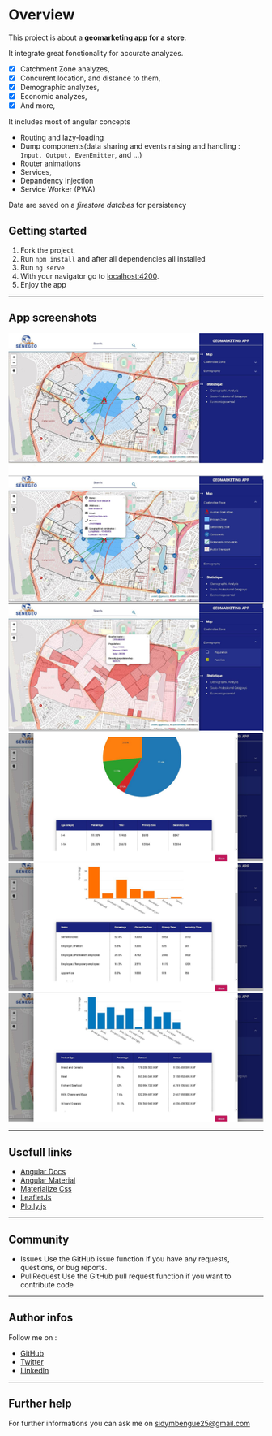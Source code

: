 # Overview

This project is about a **geomarketing app for a store**.

It integrate great fonctionality for accurate analyzes.

- [x] Catchment Zone analyzes,
- [x] Concurent location, and distance to them,
- [x] Demographic analyzes,
- [x] Economic analyzes,
- [x] And more,

It includes most of angular concepts

- Routing and lazy-loading
- Dump components(data sharing and events raising and handling : `Input, Output, EvenEmitter`, and ...)
- Router animations
- Services,
- Depandency Injection
- Service Worker (PWA)

Data are saved on a _firestore databes_ for persistency

## Getting started

1. Fork the project,
2. Run `npm install` and after all dependencies all installed
3. Run `ng serve`
4. With your navigator go to [localhost:4200](http://localhost:4200).
5. Enjoy the app

---

## App screenshots

![Screenshot 1](/src/assets/images/captures/capture1.JPG)
![Screenshot 2](/src/assets/images/captures/capture2.JPG)
![Screenshot 3](/src/assets/images/captures/capture3.JPG)
![Screenshot 4](/src/assets/images/captures/capture4.JPG)
![Screenshot 5](/src/assets/images/captures/capture5.JPG)
![Screenshot 6](/src/assets/images/captures/capture6.JPG)

---

## Usefull links

- [Angular Docs](https://angular.io/docs)
- [Angular Material](https://material.angular.io/)
- [Materialize Css](https://materializecss.com/)
- [LeafletJs](https://leafletjs.com/)
- [Plotly.js](https://https://plot.ly/javascript/)

---

## Community

- Issues
  Use the GitHub issue function if you have any requests, questions, or bug reports.
- PullRequest
  Use the GitHub pull request function if you want to contribute code

---

## Author infos

Follow me on :

- [GitHub](https://github.com/sidymbengue25)
- [Twitter](https://twitter.com/mbengue_sidy)
- [LinkedIn](https://www.linkedin.com/in/sidy-mbengue-a17000143/)

---

## Further help

For further informations you can ask me on sidymbengue25@gmail.com
